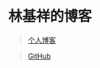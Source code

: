 # 林基祥的博客

> [个人博客](https://blog.csdn.net/m0_37965018)

> [GitHub](https://github.com/Corefo/"github")
